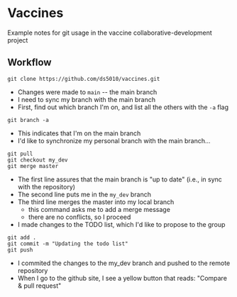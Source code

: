 
# Vaccines

Example notes for git usage in the vaccine collaborative-development project

## Workflow

```
git clone https://github.com/ds5010/vaccines.git
```
* Changes were made to `main` -- the main branch
* I need to sync my branch with the main branch
* First, find out which branch I'm on, and list all the others with the `-a` flag
```
git branch -a
```
* This indicates that I'm on the main branch
* I'd like to synchronize my personal branch with the main branch...
```
git pull
git checkout my_dev
git merge master
```
* The first line assures that the main branch is "up to date" (i.e., in sync with the repository)
* The second line puts me in the `my_dev` branch
* The third line merges the master into my local branch
  * this command asks me to add a merge message
  * there are no conflicts, so I proceed
* I made changes to the TODO list, which I'd like to propose to the group
```
git add .
git commit -m "Updating the todo list"
git push
```
* I commited the changes to the my_dev branch and pushed to the remote repository
* When I go to the github site, I see a yellow button that reads: "Compare & pull request"
